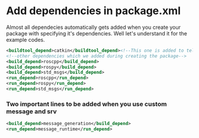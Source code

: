 # Add dependencies in package.xml
Almost all dependecies automatically gets added when you create your package with specifying it's dependencies. Well let's understand it for the example codes.
```xml
<buildtool_depend>catkin</buildtool_depend><!--This one is added to tell about the build tool in our case it is catkin-->
<!--other dependencies which we added during creating the package-->
<build_depend>roscpp</build_depend>
<build_depend>rospy</build_depend>
<build_depend>std_msgs</build_depend>
<run_depend>roscpp</run_depend>
<run_depend>rospy</run_depend>
<run_depend>std_msgs</run_depend>
```
### Two important lines to be added when you use custom message and srv
```xml
<build_depend>message_generation</build_depend>
<run_depend>message_runtime</run_depend>
```
